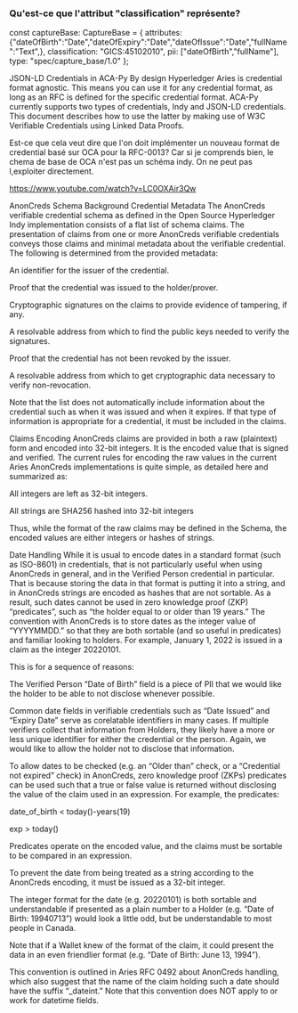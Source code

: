 ### Qu'est-ce que l'attribut "classification" représente?
  const captureBase: CaptureBase = {
    attributes: {"dateOfBirth":"Date","dateOfExpiry":"Date","dateOfIssue":"Date","fullName":"Text",},
    classification: "GICS:45102010",
    pii: ["dateOfBirth","fullName"],
    type: "spec/capture_base/1.0"
  };




JSON-LD Credentials in ACA-Py
By design Hyperledger Aries is credential format agnostic. This means you can use it for any credential format, as long as an RFC is defined for the specific credential format. ACA-Py currently supports two types of credentials, Indy and JSON-LD credentials. This document describes how to use the latter by making use of W3C Verifiable Credentials using Linked Data Proofs.

Est-ce que cela veut dire que l'on doit implémenter un nouveau format de credential basé sur OCA pour la RFC-0013? Car si je comprends bien, le chema de base de OCA n'est pas un schéma indy. On ne peut pas l,exploiter directement.

https://www.youtube.com/watch?v=LC0OXAir3Qw

AnonCreds Schema Background
Credential Metadata
The AnonCreds verifiable credential schema as defined in the Open Source Hyperledger Indy implementation consists of a flat list of schema claims. The presentation of claims from one or more AnonCreds verifiable credentials conveys those claims and minimal metadata about the verifiable credential. The following is determined from the provided metadata:



An identifier for the issuer of the credential.

Proof that the credential was issued to the holder/prover.

Cryptographic signatures on the claims to provide evidence of tampering, if any.

A resolvable address from which to find the public keys needed to verify the signatures.

Proof that the credential has not been revoked by the issuer.

A resolvable address from which to get cryptographic data necessary to verify non-revocation.



Note that the list does not automatically include information about the credential such as when it was issued and when it expires. If that type of information is appropriate for a credential, it must be included in the claims.

Claims Encoding
AnonCreds claims are provided in both a raw (plaintext) form and encoded into 32-bit integers. It is the encoded value that is signed and verified. The current rules for encoding the raw values in the current Aries AnonCreds implementations is quite simple, as detailed here and summarized as:



All integers are left as 32-bit integers.

All strings are SHA256 hashed into 32-bit integers



Thus, while the format of the raw claims may be defined in the Schema, the encoded values are either integers or hashes of strings.

Date Handling
While it is usual to encode dates in a standard format (such as ISO-8601) in credentials, that is not particularly useful when using AnonCreds in general, and in the Verified Person credential in particular. That is because storing the data in that format is putting it into a string, and in AnonCreds strings are encoded as hashes that are not sortable. As a result, such dates cannot be used in zero knowledge proof (ZKP) “predicates”, such as “the holder equal to or older than 19 years.” The convention with AnonCreds is to store dates as the integer value of “YYYYMMDD.” so that they are both sortable (and so useful in predicates) and familiar looking to holders. For example, January 1, 2022 is issued in a claim as the integer 20220101.



This is for a sequence of reasons:



The Verified Person “Date of Birth” field is a piece of PII that we would like the holder to be able to not disclose whenever possible.

Common date fields in verifiable credentials such as “Date Issued” and “Expiry Date” serve as corelatable identifiers in many cases. If multiple verifiers collect that information from Holders, they likely have a more or less unique identifier for either the credential or the person. Again, we would like to allow the holder not to disclose that information.

To allow dates to be checked (e.g. an “Older than” check, or a “Credential not expired” check) in AnonCreds, zero knowledge proof (ZKPs) predicates can be used such that a true or false value is returned without disclosing the value of the claim used in an expression. For example, the predicates:

date_of_birth < today()-years(19)

exp > today()

Predicates operate on the encoded value, and the claims must be sortable to be compared in an expression.

To prevent the date from being treated as a string according to the AnonCreds encoding, it must be issued as a 32-bit integer.

The integer format for the date (e.g. 20220101) is both sortable and understandable if presented as a plain number to a Holder (e.g. “Date of Birth: 19940713”) would look a little odd, but be understandable to most people in Canada.

Note that if a Wallet knew of the format of the claim, it could present the data in an even friendlier format (e.g. “Date of Birth: June 13, 1994”).



This convention is outlined in Aries RFC 0492 about AnonCreds handling, which also suggest that the name of the claim holding such a date should have the suffix “_dateint.” Note that this convention does NOT apply to or work for datetime fields.
